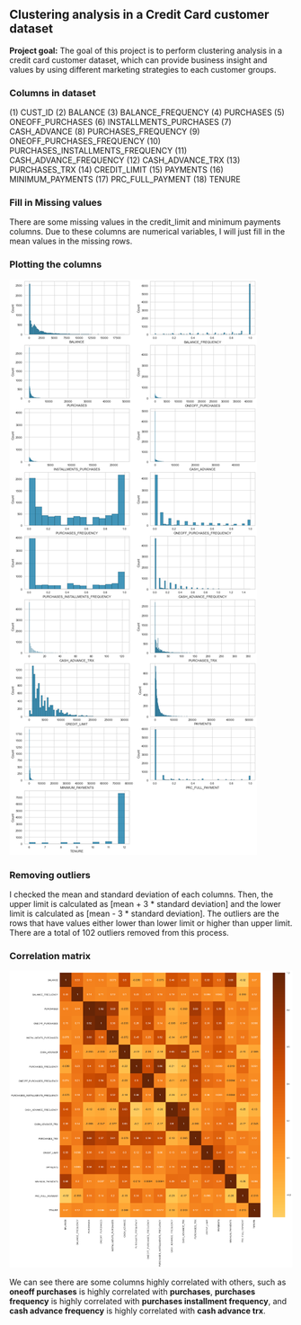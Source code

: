 ## Clustering analysis in a Credit Card customer dataset

**Project goal:** The goal of this project is to perform clustering analysis in a credit card customer dataset, which can provide business insight and values by using different marketing strategies to each customer groups.

### Columns in dataset

(1) CUST_ID
(2) BALANCE
(3) BALANCE_FREQUENCY
(4) PURCHASES
(5) ONEOFF_PURCHASES
(6) INSTALLMENTS_PURCHASES
(7) CASH_ADVANCE
(8) PURCHASES_FREQUENCY
(9) ONEOFF_PURCHASES_FREQUENCY
(10) PURCHASES_INSTALLMENTS_FREQUENCY
(11) CASH_ADVANCE_FREQUENCY
(12) CASH_ADVANCE_TRX
(13) PURCHASES_TRX
(14) CREDIT_LIMIT
(15) PAYMENTS
(16) MINIMUM_PAYMENTS
(17) PRC_FULL_PAYMENT
(18) TENURE

### Fill in Missing values

There are some missing values in the credit_limit and minimum payments columns. Due to these columns are numerical variables, I will just fill in the mean values in the missing rows.

### Plotting the columns

![](univariate_analysis.png)

### Removing outliers

I checked the mean and standard deviation of each columns. Then, the upper limit is calculated as [mean + 3 * standard deviation] and the lower limit is calculated as [mean - 3 * standard deviation]. The outliers are the rows that have values either lower than lower limit or higher than upper limit. There are a total of 102 outliers removed from this process.

### Correlation matrix

![](cm.png)

We can see there are some columns highly correlated with others, such as **oneoff purchases** is highly correlated with **purchases**, **purchases frequency** is highly correlated with **purchases installment frequency**, and **cash advance frequency** is highly correlated with **cash advance trx**.
